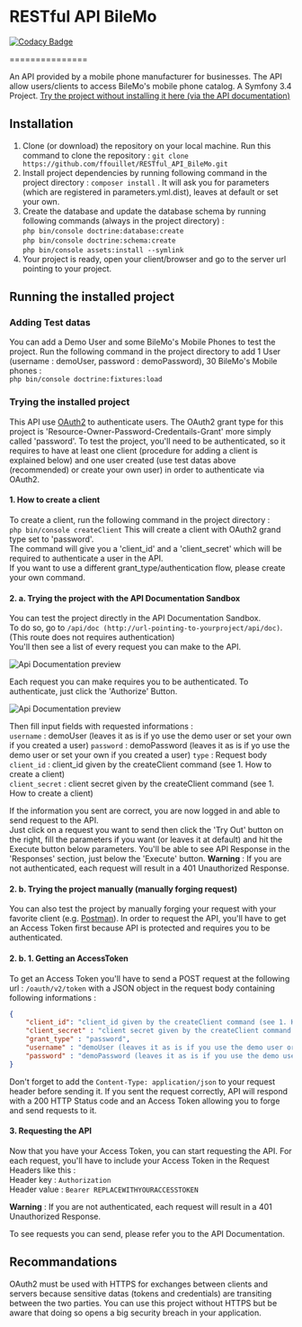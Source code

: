 # RESTful API BileMo

[![Codacy Badge](https://api.codacy.com/project/badge/Grade/5a2f426353c144f492020c85e2cb14d2)](https://app.codacy.com/app/ffouillet/RESTful_API_BileMo?utm_source=github.com&utm_medium=referral&utm_content=ffouillet/RESTful_API_BileMo&utm_campaign=Badge_Grade_Dashboard)

===============

An API provided by a mobile phone manufacturer for businesses.
The API allow users/clients to access BileMo's mobile phone catalog.
A Symfony 3.4 Project.
[Try the project without installing it here (via the API documentation)](http://bilemo.ffouillet.fr/api/doc)

## Installation
1.  Clone (or download) the repository on your local machine. Run this command to clone the repository :  ```git clone https://github.com/ffouillet/RESTful_API_BileMo.git ```  
2.  Install project dependencies by running following command in the project directory : ```composer install``` . It will ask you for parameters (which are registered in parameters.yml.dist), leaves at default or set your own.  
3.  Create the database and update the database schema by running following commands (always in the project directory) :   
```php bin/console doctrine:database:create```  
```php bin/console doctrine:schema:create```  
```php bin/console assets:install --symlink```    
4.  Your project is ready, open your client/browser and go to the server url pointing to your project.  

## Running the installed project  

### Adding Test datas
You can add a Demo User and some BileMo's Mobile Phones to test the project.
Run the following command in the project directory to add 1 User (username : demoUser, password : demoPassword), 30 BileMo's Mobile phones :  
``` php bin/console doctrine:fixtures:load ```
### Trying the installed project
This API use [OAuth2](https://oauth.net/2/) to authenticate users. The OAuth2 grant type for this project is 'Resource-Owner-Password-Credentails-Grant' more simply called 'password'. 
To test the project, you'll need to be authenticated, so it requires to have at least one client (procedure for adding a client is explained below) and one user created (use test datas above (recommended) or create your own user) in order to authenticate via OAuth2.  

#### 1. How to create a client
To create a client, run the following command in the project directory :  
```php bin/console createClient```
This will create a client with OAuth2 grand type set to 'password'.  
The command will give you a 'client_id' and a 'client_secret' which will be required to authenticate a user in the API.  
If you want to use a different grant_type/authentication flow, please create your own command.

#### 2. a. Trying the project with the API Documentation Sandbox
You can test the project directly in the API Documentation Sandbox.  
To do so, go to ```/api/doc (http://url-pointing-to-yourproject/api/doc)```.  (This route does not requires authentication)  
You'll then see a list of every request you can make to the API.  
  
![Api Documentation preview](https://github.com/ffouillet/RESTful_API_BileMo/blob/master/web/img/github_readme/api_doc.jpg)  
  
Each request you can make requires you to be authenticated.
To authenticate, just click the 'Authorize' Button.  
  
![Api Documentation preview](https://github.com/ffouillet/RESTful_API_BileMo/blob/master/web/img/github_readme/authorize_button.jpg)  
  
Then fill input fields with requested informations :  
```username``` : demoUser (leaves it as is if yo use the demo user or set your own if you created a user)
```password``` : demoPassword (leaves it as is if yo use the demo user or set your own if you created a user)
```type``` : Request body  
```client_id``` : client_id given by the createClient command (see 1. How to create a client)  
``` client_secret ``` : client secret given by the createClient command (see 1. How to create a client)  

If the information you sent are correct, you are now logged in and able to send request to the API.  
Just click on a request you want to send then click the 'Try Out' button on the right, fill the parameters if you want (or leaves it at default) and hit the Execute button below parameters. 
You'll be able to see API Response in the 'Responses' section, just below the 'Execute' button.
__Warning__ : If you are not authenticated, each request will result in a 401 Unauthorized Response. 

#### 2. b. Trying the project manually (manually forging request)
You can also test the project by manually forging your request with your favorite client (e.g. [Postman](https://www.getpostman.com/)).
In order to request the API, you'll have to get an Access Token first because API is protected and requires you to be authenticated.

#### 2. b. 1. Getting an AccessToken 
To get an Access Token you'll have to send a POST request at the following url : ```/oauth/v2/token``` with a JSON object in the request body containing following informations : 
```json
{
    "client_id": "client_id given by the createClient command (see 1. How to create a client) ",
    "client_secret" : "client secret given by the createClient command (see 1. How to create a client)",
    "grant_type" : "password", 
    "username" : "demoUser (leaves it as is if you use the demo user or set your own if you created a user)",
    "password" : "demoPassword (leaves it as is if you use the demo user or set your own if you created a user)"
}
```
Don't forget to add the ```Content-Type: application/json``` to your request header before sending it. 
If you sent the request correctly, API will respond with a 200 HTTP Status code and an Access Token allowing you to forge and send requests to it.

#### 3. Requesting the API
Now that you have your Access Token, you can start requesting the API.
For each request, you'll have to include your Access Token in the Request Headers like this :  
Header key : ```Authorization```  
Header value : ```Bearer REPLACEWITHYOURACCESSTOKEN```

__Warning__ : If you are not authenticated, each request will result in a 401 Unauthorized Response. 

To see requests you can send, please refer you to the API Documentation.

## Recommandations
OAuth2 must be used with HTTPS for exchanges between clients and servers because sensitive datas (tokens and credentials) are transiting between the two parties.
You can use this project without HTTPS but be aware that doing so opens a big security breach in your application.
